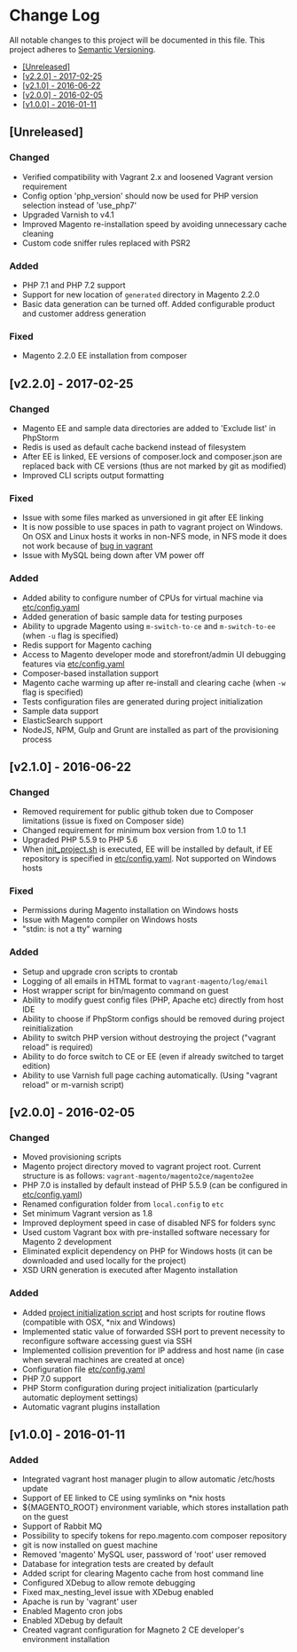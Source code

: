 # Change Log

All notable changes to this project will be documented in this file.
This project adheres to [Semantic Versioning](http://semver.org/).

 * [\[Unreleased\]](#unreleased)
 * [\[v2.2.0\] - 2017-02-25](#v220---2017-02-25)
 * [\[v2.1.0\] - 2016-06-22](#v210---2016-06-22)
 * [\[v2.0.0\] - 2016-02-05](#v200---2016-02-05)
 * [\[v1.0.0\] - 2016-01-11](#v100---2016-01-11)

## [Unreleased]

### Changed

 - Verified compatibility with Vagrant 2.x and loosened Vagrant version requirement
 - Config option 'php_version' should now be used for PHP version selection instead of 'use_php7'
 - Upgraded Varnish to v4.1
 - Improved Magento re-installation speed by avoiding unnecessary cache cleaning
 - Custom code sniffer rules replaced with PSR2

### Added

 - PHP 7.1 and PHP 7.2 support
 - Support for new location of `generated` directory in Magento 2.2.0
 - Basic data generation can be turned off. Added configurable product and customer address generation 

### Fixed

 - Magento 2.2.0 EE installation from composer

## [v2.2.0] - 2017-02-25

### Changed

 - Magento EE and sample data directories are added to 'Exclude list' in PhpStorm
 - Redis is used as default cache backend instead of filesystem
 - After EE is linked, EE versions of composer.lock and composer.json are replaced back with CE versions (thus are not marked by git as modified)
 - Improved CLI scripts output formatting

### Fixed

 - Issue with some files marked as unversioned in git after EE linking
 - It is now possible to use spaces in path to vagrant project on Windows. On OSX and Linux hosts it works in non-NFS mode, in NFS mode it does not work because of [bug in vagrant](mitchellh/vagrant#7540)
 - Issue with MySQL being down after VM power off

### Added

 - Added ability to configure number of CPUs for virtual machine via [etc/config.yaml](etc/config.yaml.dist)
 - Added generation of basic sample data for testing purposes
 - Ability to upgrade Magento using `m-switch-to-ce` and `m-switch-to-ee` (when `-u` flag is specified)
 - Redis support for Magento caching
 - Access to Magento developer mode and storefront/admin UI debugging features via [etc/config.yaml](etc/config.yaml.dist)
 - Composer-based installation support
 - Magento cache warming up after re-install and clearing cache (when `-w` flag is specified)
 - Tests configuration files are generated during project initialization
 - Sample data support
 - ElasticSearch support
 - NodeJS, NPM, Gulp and Grunt are installed as part of the provisioning process

## [v2.1.0] - 2016-06-22

### Changed

 - Removed requirement for public github token due to Composer limitations (issue is fixed on Composer side)
 - Changed requirement for minimum box version from 1.0 to 1.1
 - Upgraded PHP 5.5.9 to PHP 5.6
 - When [init_project.sh](init_project.sh) is executed, EE will be installed by default, if EE repository is specified in [etc/config.yaml](etc/config.yaml.dist). Not supported on Windows hosts

### Fixed

 - Permissions during Magento installation on Windows hosts
 - Issue with Magento compiler on Windows hosts
 - "stdin: is not a tty" warning

### Added

 - Setup and upgrade cron scripts to crontab
 - Logging of all emails in HTML format to `vagrant-magento/log/email`
 - Host wrapper script for bin/magento command on guest
 - Ability to modify guest config files (PHP, Apache etc) directly from host IDE
 - Ability to choose if PhpStorm configs should be removed during project reinitialization
 - Ability to switch PHP version without destroying the project ("vagrant reload" is required)
 - Ability to do force switch to CE or EE (even if already switched to target edition)
 - Ability to use Varnish full page caching automatically. (Using "vagrant reload" or m-varnish script)

## [v2.0.0] - 2016-02-05

### Changed

 - Moved provisioning scripts
 - Magento project directory moved to vagrant project root. Current structure is as follows: `vagrant-magento/magento2ce/magento2ee`
 - PHP 7.0 is installed by default instead of PHP 5.5.9 (can be configured in [etc/config.yaml](etc/config.yaml.dist))
 - Renamed configuration folder from `local.config` to `etc`
 - Set minimum Vagrant version as 1.8
 - Improved deployment speed in case of disabled NFS for folders sync
 - Used custom Vagrant box with pre-installed software necessary for Magento 2 development
 - Eliminated explicit dependency on PHP for Windows hosts (it can be downloaded and used locally for the project)
 - XSD URN generation is executed after Magento installation

### Added

 - Added [project initialization script](init_project.sh) and host scripts for routine flows (compatible with OSX, *nix and Windows)
 - Implemented static value of forwarded SSH port to prevent necessity to reconfigure software accessing guest via SSH
 - Implemented collision prevention for IP address and host name (in case when several machines are created at once)
 - Configuration file [etc/config.yaml](etc/config.yaml.dist)
 - PHP 7.0 support
 - PHP Storm configuration during project initialization (particularly automatic deployment settings)
 - Automatic vagrant plugins installation

## [v1.0.0] - 2016-01-11

### Added

 - Integrated vagrant host manager plugin to allow automatic /etc/hosts update
 - Support of EE linked to CE using symlinks on *nix hosts
 - ${MAGENTO_ROOT} environment variable, which stores installation path on the guest
 - Support of Rabbit MQ
 - Possibility to specify tokens for repo.magento.com composer repository
 - git is now installed on guest machine
 - Removed 'magento' MySQL user, password of 'root' user removed
 - Database for integration tests are created by default
 - Added script for clearing Magento cache from host command line
 - Configured XDebug to allow remote debugging
 - Fixed max_nesting_level issue with XDebug enabled
 - Apache is run by 'vagrant' user
 - Enabled Magento cron jobs
 - Enabled XDebug by default
 - Created vagrant configuration for Magneto 2 CE developer's environment installation

